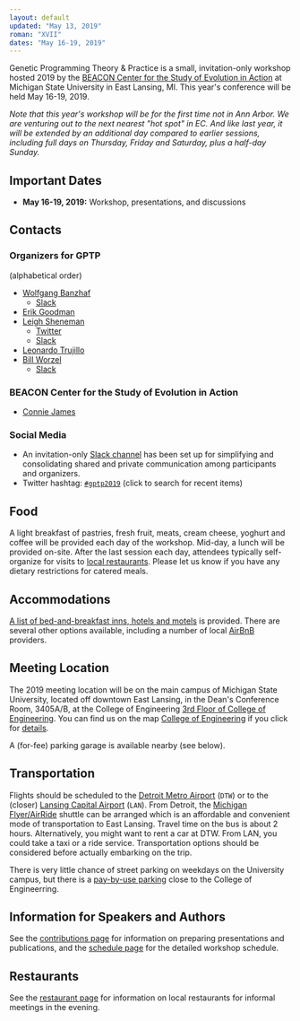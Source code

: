```yaml
---
layout: default
updated: "May 13, 2019"
roman: "XVII"
dates: "May 16-19, 2019"
---
```

Genetic Programming Theory & Practice is a small, invitation-only workshop hosted 2019 by the [BEACON Center for the Study of Evolution in Action](https://beacon-center.org/) at Michigan State University in East Lansing, MI. This year's conference will be held May 16-19, 2019.

_Note that this year's workshop will be for the first time *not* in Ann Arbor. We are venturing out to the next nearest "hot spot" in EC. And like last year, it will be extended by an additional day compared to earlier sessions, including full days on Thursday, Friday and Saturday, plus a half-day Sunday._

## Important Dates

- **May 16-19, 2019:** Workshop, presentations, and discussions

## Contacts

### Organizers for GPTP

(alphabetical order)

- [Wolfgang Banzhaf](http://www.cse.msu.edu/~banzhafw/)
    - [Slack](https://gptp-workshops.slack.com/messages/@wolfgang/)
- [Erik Goodman](https://www.egr.msu.edu/~goodman/)
- [Leigh Sheneman](http://leighsheneman.com/)
    - [Twitter](https://twitter.com/ag_shen)
    - [Slack](https://gptp-workshops.slack.com/messages/@leighs/)
- [Leonardo Trujillo](https://www.researchgate.net/lab/Leonardo-Trujillo-Lab)
- [Bill Worzel](https://www.spartaninnovations.org/bill-worzel)
    - [Slack](https://gptp-workshops.slack.com/messages/@bill_w/)

### BEACON Center for the Study of Evolution in Action

- [Connie James](https://www3.beacon-center.org/people/)

### Social Media

- An invitation-only [Slack channel](http://gptp-workshops.slack.com) has been set up for simplifying and consolidating shared and private communication among participants and organizers.
- Twitter hashtag: [`#gptp2019`](https://twitter.com/search?f=tweets&q=%23gptp2019) (click to search for recent items)

## Food

A light breakfast of pastries, fresh fruit, meats, cream cheese, yoghurt and coffee will be provided each day of the workshop. Mid-day, a lunch will be provided on-site. After the last session each day, attendees typically self-organize for visits to [local restaurants](restaurants.html). Please let us know if you have any dietary restrictions for catered meals.

## Accommodations

[A list of bed-and-breakfast inns, hotels and motels](accommodations.html) is provided. There are several other options available, including a number of local [AirBnB](https://www.airbnb.com) providers.

## Meeting Location

The 2019 meeting location will be on the main campus of Michigan State University, located off downtown East Lansing, in the Dean's Conference Room, 3405A/B, at the College of Engineering [3rd Floor of College of Engineering](https://www.egr.msu.edu/). You can find us on the map [College of Engineering](https://maps.msu.edu/) if you click for [details](https://maps.msu.edu/interactive/index.php?q=College%20of%20Engineering).

A (for-fee) parking garage is available nearby (see below).

## Transportation

Flights should be scheduled to the [Detroit Metro Airport](http://www.metroairport.com) (`DTW`) or to the (closer) [Lansing Capital Airport](http://www.flylansing.com/) (`LAN`). From Detroit, the [Michigan Flyer/AirRide](http://www.michiganflyer.com) shuttle can be arranged which is an affordable and convenient mode of transportation to East Lansing. Travel time on the bus is about 2 hours. Alternatively, you might want to rent a car at DTW. From LAN, you could take a taxi or a ride service. Transportation options should be considered before actually embarking on the trip.

There is very little chance of street parking on weekdays on the University campus, but there is a [pay-by-use parking](https://police.msu.edu/parking-services/visitor-parking/) close to the College of Engineerring.

## Information for Speakers and Authors

See the [contributions page](contributions.html) for information on preparing presentations and publications, and the [schedule page](schedule.html) for the detailed workshop schedule.

## Restaurants

See the [restaurant page](restaurants.html) for information on local restaurants for informal meetings in the evening.
